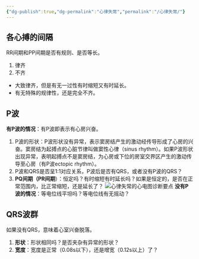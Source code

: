 ```yaml
---
{"dg-publish":true,"dg-permalink":"心律失常","permalink":"/心律失常/"}
---
```


## 各心搏的间隔
RR间期和PP间期是否有规则、是否等长。
1.  律齐
2.  不齐
-   大致律齐，但是有无一过性有时缩短又有时延长。
-   有无特殊的规律性，还是完全不齐。

 ## P波
**有P波的情况**：有P波即表示有心房兴奋。
1.  P波的形状：P波形状没有异常，表示窦房结产生的激动经传导形成了心房的兴奋。窦房结为起搏点的心脏节律叫做窦性心律（sinus rhythm）。如果P波形状出现异常，表明起搏点不是窦房结，为心房或下位的房室交界区产生的激动传导至心房（有P波ectopic rhythm）。
2.  P波和QRS是否呈1:1对应关系，P波后是否有QRS，或者没有P波的QRS？
3.  **PQ间期（PR间期**）：恒定吗？有时缩短有时延长吗？如果是恒定的，是否在正常范围内，比正常缩短，还是延长了？
![心律失常的心电图诊断要点](https://file.tsu.tw/d/file/20161209/9f20b13699d6a4f0bd493a35f33b7dc5.jpg)
**没有P波的情况**：等电位线平坦吗？等电位线有无摇动？

## QRS波群
如果没有QRS，意味着心室兴奋脱落。
1.  **形状**：形状相同吗？是否夹杂有异常的形状？
2.  **宽度**：宽度是正常（0.08s以下），还是增宽（0.12s以上）了？